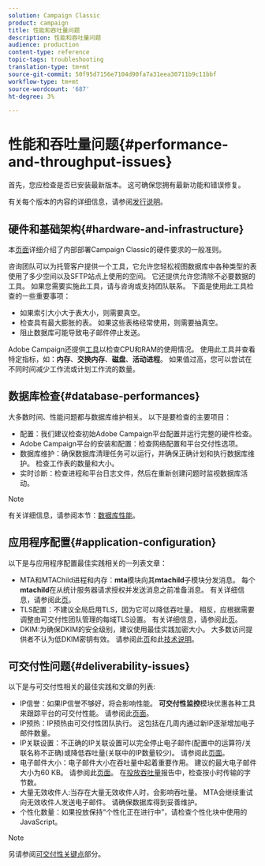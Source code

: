 ```yaml
---
solution: Campaign Classic
product: campaign
title: 性能和吞吐量问题
description: 性能和吞吐量问题
audience: production
content-type: reference
topic-tags: troubleshooting
translation-type: tm+mt
source-git-commit: 50f95d7156e7104d90fa7a31eea30711b9c11bbf
workflow-type: tm+mt
source-wordcount: '687'
ht-degree: 3%

---
```



# 性能和吞吐量问题{#performance-and-throughput-issues}

首先，您应检查是否已安装最新版本。 这可确保您拥有最新功能和错误修复。

有关每个版本的内容的详细信息，请参阅[发行说明](../../rn/using/latest-release.md)。

## 硬件和基础架构{#hardware-and-infrastructure}

本[页面](https://helpx.adobe.com/cn/campaign/kb/hardware-sizing-guide.html)详细介绍了内部部署Campaign Classic的硬件要求的一般准则。

咨询团队可以为托管客户提供一个工具，它允许您轻松视图数据库中各种类型的表使用了多少空间以及SFTP站点上使用的空间。 它还提供允许您清除不必要数据的工具。 如果您需要实施此工具，请与咨询或支持团队联系。 下面是使用此工具检查的一些重要事项：

* 如果索引大小大于表大小，则需要真空。
* 检查具有最大膨胀的表。 如果这些表格经常使用，则需要抽真空。
* 阻止数据库可能导致电子邮件停止发送。

Adobe Campaign还提供[工具](../../production/using/monitoring-processes.md#manual-monitoring)以检查CPU和RAM的使用情况。 使用此工具并查看特定指标，如：**内存**、**交换内存**、**磁盘**、**活动进程**。 如果值过高，您可以尝试在不同时间减少工作流或计划工作流的数量。

## 数据库检查{#database-performances}

大多数时间、性能问题都与数据库维护相关。 以下是要检查的主要项目：

* 配置：我们建议检查初始Adobe Campaign平台配置并运行完整的硬件检查。
* Adobe Campaign平台的安装和配置：检查网络配置和平台交付性选项。
* 数据库维护：确保数据库清理任务可以运行，并确保正确计划和执行数据库维护。 检查工作表的数量和大小。
* 实时诊断：检查进程和平台日志文件，然后在重新创建问题时监视数据库活动。

>[!NOTE]
>
>有关详细信息，请参阅本节：[数据库性能](../../production/using/database-performances.md)。

## 应用程序配置{#application-configuration}

以下是与应用程序配置最佳实践相关的一列表文章：

* MTA和MTAChild进程和内存：**mta**&#x200B;模块向其&#x200B;**mtachild**&#x200B;子模块分发消息。 每个&#x200B;**mtachild**&#x200B;在从统计服务器请求授权并发送消息之前准备消息。 有关详细信息，请参阅此[页](../../installation/using/email-deliverability.md)。
* TLS配置：不建议全局启用TLS，因为它可以降低吞吐量。 相反，应根据需要调整由可交付性团队管理的每域TLS设置。 有关详细信息，请参阅此[页](../../installation/using/email-deliverability.md#mx-configuration)。
* DKIM:为确保DKIM的安全级别，建议使用最佳实践加密大小。 大多数访问提供者不认为低DKIM密钥有效。 请参阅此[页](../../delivery/using/technical-recommendations.md#dkim)和此[技术说明](https://helpx.adobe.com/cn/campaign/kb/domain-name-delegation.html)。

## 可交付性问题{#deliverability-issues}

以下是与可交付性相关的最佳实践和文章的列表:

* IP信誉：如果IP信誉不够好，将会影响性能。 **可交付性监控**&#x200B;模块优惠各种工具来跟踪平台的可交付性能。 请参阅此[页面](../../delivery/using/monitoring-deliverability.md)。
* IP预热：IP预热由可交付性团队执行。 这包括在几周内通过新IP逐渐增加电子邮件数量。
* IP关联设置：不正确的IP关联设置可以完全停止电子邮件(配置中的运算符/关联名称不正确)或降低吞吐量(关联中的IP数量较少)。 请参阅此[页面](../../installation/using/email-deliverability.md#list-of-ip-addresses-to-use)。
* 电子邮件大小：电子邮件大小在吞吐量中起着重要作用。 建议的最大电子邮件大小为60 KB。 请参阅此[页面](https://helpx.adobe.com/legal/product-descriptions/campaign.html)。 在[投放吞吐量](../../reporting/using/global-reports.md#delivery-throughput)报告中，检查按小时传输的字节数。
* 大量无效收件人:当存在大量无效收件人时，会影响吞吐量。 MTA会继续重试向无效收件人发送电子邮件。 请确保数据库得到妥善维护。
* 个性化数量：如果投放保持“个性化正在进行中”，请检查个性化块中使用的JavaScript。

>[!NOTE]
>
>另请参阅[可交付性关键点](../../delivery/using/deliverability-key-points.md)部分。
